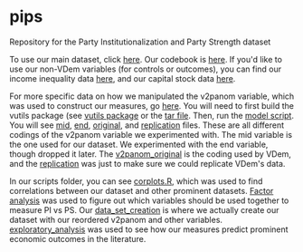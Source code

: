 # pips
Repository for the Party Institutionalization and Party Strength dataset

To use our main dataset, click [here](pips/pips_beta1.csv). Our codebook is [here](pips/PIPSCodebook.docx).
If you'd like to use our non-VDem variables (for controls or outcomes), you can find our income inequality data [here](data/incomeineq.csv), and our capital stock data [here](data/capitalstock.xlsx). 

For more specific data on how we manipulated the v2panom variable, which was used to construct our measures, go [here](data/manipulatedv2panom). You will need to first build the vutils package (see [vutils package](data/manipulatedv2panom/vutilspackage.R) or the [tar file](data/manipulatedv2panom/vutils_11.1.tar.gz). Then, run the [model script](data/manipulatedv2panom/model.R). 
You will see [mid](data/manipulatedv2panom/v2panom_mid.rds), [end](data/manipulatedv2panom/v2panom_end.rds), [original](data/manipulatedv2panom/v2panom_original.rds), and [replication](data/manipulatedv2panom/v2panom_replication.rds) files. These are all different codings of the v2panom variable we experimented with. The mid variable is the one used for our dataset. We experimented with the end variable, though dropped it later. The [v2panom_original](data/manipulatedv2panom/v2panom_original.rds) is the coding used by VDem, and the [replication](data/manipulatedv2panom/v2panom_replication.rds) was just to make sure we could replicate VDem's data.

In our scripts folder, you can see [corplots.R](scripts/corplots.R), which was used to find correlations between our dataset and other prominent datasets.
[Factor analysis](scripts/factor_analysis.R) was used to figure out which variables should be used together to measure PI vs PS.
Our [data_set_creation](scripts/data_set_creation.R) is where we actually create our dataset with our reordered v2panom and other variables. 
[exploratory_analysis](scripts/exploratory_analysis.R) was used to see how our measures predict prominent economic outcomes in the literature.

